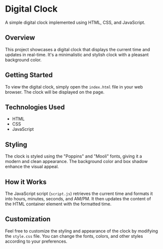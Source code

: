# Digital Clock

A simple digital clock implemented using HTML, CSS, and JavaScript.

## Overview

This project showcases a digital clock that displays the current time and updates in real-time. It's a minimalistic and stylish clock with a pleasant background color.

## Getting Started

To view the digital clock, simply open the `index.html` file in your web browser. The clock will be displayed on the page.

## Technologies Used

- HTML
- CSS
- JavaScript

## Styling

The clock is styled using the "Poppins" and "Mooli" fonts, giving it a modern and clean appearance. The background color and box shadow enhance the visual appeal.

## How it Works

The JavaScript script (`script.js`) retrieves the current time and formats it into hours, minutes, seconds, and AM/PM. It then updates the content of the HTML container element with the formatted time.

## Customization

Feel free to customize the styling and appearance of the clock by modifying the `style.css` file. You can change the fonts, colors, and other styles according to your preferences.

